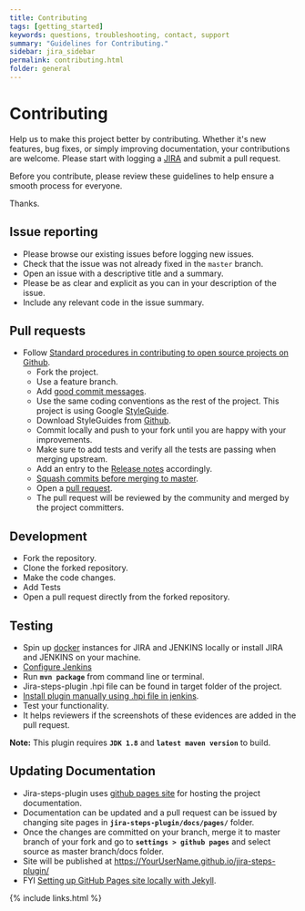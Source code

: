 ```yaml
---
title: Contributing
tags: [getting_started]
keywords: questions, troubleshooting, contact, support
summary: "Guidelines for Contributing."
sidebar: jira_sidebar
permalink: contributing.html
folder: general
---
```


# Contributing

Help us to make this project better by contributing. Whether it's new features, bug fixes, or simply improving documentation, your contributions are welcome. Please start with logging a [JIRA][1] and submit a pull request.

Before you contribute, please review these guidelines to help ensure a smooth process for everyone.

Thanks.

## Issue reporting

* Please browse our existing issues before logging new issues.
* Check that the issue was not already fixed in the `master` branch.
* Open an issue with a descriptive title and a summary.
* Please be as clear and explicit as you can in your description of the issue.
* Include any relevant code in the issue summary.

## Pull requests

* Follow [Standard procedures in contributing to open source projects on Github][2].
  * Fork the project.
  * Use a feature branch.
  * Add [good commit messages][3].
  * Use the same coding conventions as the rest of the project. This project is using Google [StyleGuide](https://google.github.io/styleguide/javaguide.html).
  * Download StyleGuides from [Github](https://github.com/google/styleguide).
  * Commit locally and push to your fork until you are happy with your improvements.
  * Make sure to add tests and verify all the tests are passing when merging upstream.
  * Add an entry to the [Release notes][4] accordingly.
  * [Squash commits before merging to master][5].
  * Open a [pull request][6].
  * The pull request will be reviewed by the community and merged by the project committers.

## Development

* Fork the repository.
* Clone the forked repository.
* Make the code changes.
* Add Tests
* Open a pull request directly from the forked repository.

## Testing

* Spin up [docker](https://www.docker.com/) instances for JIRA and JENKINS locally or install JIRA and JENKINS on your machine.
* [Configure Jenkins](https://jenkinsci.github.io/jira-steps-plugin/config.html)
* Run **`mvn package`** from command line or terminal.
* Jira-steps-plugin .hpi file can be found in target folder of the project.
* [Install plugin manually using .hpi file in jenkins](https://jenkins.io/doc/book/managing/plugins/#advanced-installation).
* Test your functionality.
* It helps reviewers if the screenshots of these evidences are added in the pull request.

**Note:** This plugin requires **`JDK 1.8`** and **`latest maven version`** to build.

## Updating Documentation

* Jira-steps-plugin uses [github pages site](https://pages.github.com/) for hosting the project documentation.
* Documentation can be updated and a pull request can be issued by changing site pages in **`jira-steps-plugin/docs/pages/`** folder.
* Once the changes are committed on your branch, merge it to master branch of your fork and go to **`settings > github pages`** and select source as master branch/docs folder.
* Site will be published at https://YourUserName.github.io/jira-steps-plugin/
* FYI [Setting up GitHub Pages site locally with Jekyll](https://help.github.com/articles/setting-up-your-github-pages-site-locally-with-jekyll/).

[1]: http://issues.jenkins-ci.org/secure/IssueNavigator.jspa?mode=hide&reset=true&jqlQuery=project+%3D+JENKINS+AND+status+in+%28Open%2C+%22In+Progress%22%2C+Reopened%29+AND+component+%3D+%27jira-steps-plugin%27
[2]: http://gun.io/blog/how-to-github-fork-branch-and-pull-request
[3]: http://tbaggery.com/2008/04/19/a-note-about-git-commit-messages.html
[4]: ./release_notes.html
[5]: http://gitready.com/advanced/2009/02/10/squashing-commits-with-rebase.html
[6]: https://help.github.com/articles/using-pull-requests

{% include links.html %}
